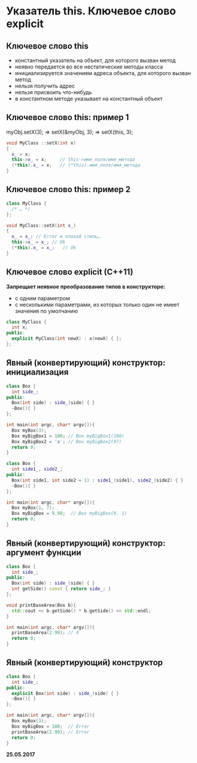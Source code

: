 Указатель this. Ключевое слово explicit
===

Ключевое слово this
---

* константный указатель на объект, для которого вызван метод
* неявно передается во все нестатические методы класса
* инициализируется значением адреса объекта, для которого вызван метод
* нельзя получить адрес
* нельзя присвоить что-нибудь
* в константном методе указывает на константный объект

Ключевое слово this: пример 1
---

myObj.setX(3); => setX(&myObj, 3); => setX(this, 3);

```cpp
void MyClass ::setX(int x)  
{  
  x_ = x;
  this->x_ = x;     // this->имя_поля/имя_метода
  (*this).x_ = x;   // (*this).имя_поля/имя_метода
}
```

Ключевое слово this: пример 2
---

```cpp
class MyClass {
  /* … */
};

void MyClass::setX(int x_)  
{  
  x_ = x_; // Error и плохой стиль…
  this->x_ = x_; // Ok
  (*this).x_ = x_;   // Ok
} 
```

Ключевое слово explicit (C++11)
---
      
**Запрещает неявное преобразование типов в конструкторе:**
* с одним параметром
* с несколькими параметрами, из которых только один не имеет значения по умолчанию

```cpp
class MyClass {
  int x;
public: 
  explicit MyClass(int newX) : x(newX) { };
};
```

Явный (конвертирующий) конструктор: инициализация
---

```cpp
class Box {
  int side_;
public:
  Box(int side) : side_(side) { }
  ~Box(){ }
};

int main(int argc, char* argv[]){
  Box myBox(3);
  Box myBigBox1 = 100; // Box myBigBox1(100)
  Box myBigBox2 = 'a'; // Box myBigBox2(97)
  return 0;
}
```

```cpp
class Box {
  int side1_, side2_;
public:
  Box(int side1, int side2 = 1) : side1_(side1), side2_(side2) { }
  ~Box(){ }
};

int main(int argc, char* argv[]){
  Box myBox(1, 7);
  Box myBigBox = 9.98;  // Box myBigBox(9, 1)
  return 0;
}
```

Явный (конвертирующий) конструктор: аргумент функции
---

```cpp
class Box {
  int side_;
public:
  Box(int side) : side_(side) { }
  int getSide() const { return side_; }
};

void printBaseArea(Box b){
  std::cout << b.getSide() * b.getSide() << std::endl;
}

int main(int argc, char* argv[]){
  printBaseArea(2.99); // 4
  return 0;
}
```

Явный (конвертирующий) конструктор
---

```cpp
class Box {
  int side_;
public:
  explicit Box(int side) : side_(side) { }
  ~Box(){ }
};

int main(int argc, char* argv[]){
  Box myBox(3);
  Box myBigBox = 100;  // Error
  printBaseArea(2.99); // Error
  return 0;
}
```

**25.05.2017**
